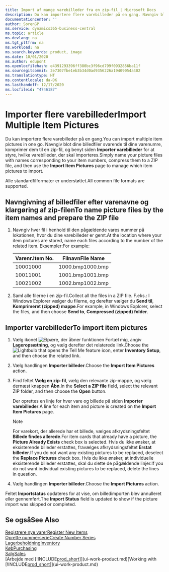 ```yaml
---
title: Import af mange varebilleder fra en zip-fil | Microsoft Docs
description: Du kan importere flere varebilleder på en gang. Navngiv blot dine billedfiler svarende til dine varenumre, komprimer dem til en zip-fil, og benyt siden Importer varebilleder for at styre, hvilke varebilleder, der skal importeres.
documentationcenter: ''
author: SorenGP
ms.service: dynamics365-business-central
ms.topic: article
ms.devlang: na
ms.tgt_pltfrm: na
ms.workload: na
ms.search.keywords: product, image
ms.date: 10/01/2020
ms.author: edupont
ms.openlocfilehash: e4391293396ff380bc3f96cd799f0932856ba11f
ms.sourcegitcommit: 2e7307fbe1eb3b34d0ad9356226a19409054a402
ms.translationtype: HT
ms.contentlocale: da-DK
ms.lasthandoff: 12/17/2020
ms.locfileid: "4746187"
---
```

# <a name="import-multiple-item-pictures"></a><span data-ttu-id="2f9ac-104">Importer flere varebilleder</span><span class="sxs-lookup"><span data-stu-id="2f9ac-104">Import Multiple Item Pictures</span></span>
<span data-ttu-id="2f9ac-105">Du kan importere flere varebilleder på en gang.</span><span class="sxs-lookup"><span data-stu-id="2f9ac-105">You can import multiple item pictures in one go.</span></span> <span data-ttu-id="2f9ac-106">Navngiv blot dine billedfiler svarende til dine varenumre, komprimer dem til en zip-fil, og benyt siden **Importer varebilleder** for at styre, hvilke varebilleder, der skal importeres.</span><span class="sxs-lookup"><span data-stu-id="2f9ac-106">Simply name your picture files with names corresponding to your item numbers, compress them to a ZIP file, and then use the **Import Item Pictures** page to manage which item pictures to import.</span></span>

<span data-ttu-id="2f9ac-107">Alle standardfilformater er understøttet.</span><span class="sxs-lookup"><span data-stu-id="2f9ac-107">All common file formats are supported.</span></span>

## <a name="to-name-picture-files-by-the-item-names-and-prepare-the-zip-file"></a><span data-ttu-id="2f9ac-108">Navngivning af billedfiler efter varenavne og klargøring af zip-filen</span><span class="sxs-lookup"><span data-stu-id="2f9ac-108">To name picture files by the item names and prepare the ZIP file</span></span>
1. <span data-ttu-id="2f9ac-109">Navngiv hver fil i henhold til den pågældende vares nummer på lokationen, hvor du dine varebilleder er gemt.</span><span class="sxs-lookup"><span data-stu-id="2f9ac-109">At the location where your item pictures are stored, name each files according to the number of the related item.</span></span> <span data-ttu-id="2f9ac-110">Eksempler:</span><span class="sxs-lookup"><span data-stu-id="2f9ac-110">For example:</span></span>

    |<span data-ttu-id="2f9ac-111">Varenr.</span><span class="sxs-lookup"><span data-stu-id="2f9ac-111">Item No.</span></span>|<span data-ttu-id="2f9ac-112">Filnavn</span><span class="sxs-lookup"><span data-stu-id="2f9ac-112">File Name</span></span>|
    |-|-|
    |<span data-ttu-id="2f9ac-113">1000</span><span class="sxs-lookup"><span data-stu-id="2f9ac-113">1000</span></span>|<span data-ttu-id="2f9ac-114">1000.bmp</span><span class="sxs-lookup"><span data-stu-id="2f9ac-114">1000.bmp</span></span>|
    |<span data-ttu-id="2f9ac-115">1001</span><span class="sxs-lookup"><span data-stu-id="2f9ac-115">1001</span></span>|<span data-ttu-id="2f9ac-116">1001.bmp</span><span class="sxs-lookup"><span data-stu-id="2f9ac-116">1001.bmp</span></span>|
    |<span data-ttu-id="2f9ac-117">1002</span><span class="sxs-lookup"><span data-stu-id="2f9ac-117">1002</span></span>|<span data-ttu-id="2f9ac-118">1002.bmp</span><span class="sxs-lookup"><span data-stu-id="2f9ac-118">1002.bmp</span></span>|

2. <span data-ttu-id="2f9ac-119">Saml alle filerne i en zip-fil.</span><span class="sxs-lookup"><span data-stu-id="2f9ac-119">Collect all the files in a ZIP file.</span></span> <span data-ttu-id="2f9ac-120">F.eks.: I Windows Explorer vælger du filerne, og derefter vælger du **Send til**, **Komprimeret (zipped) mappe**.</span><span class="sxs-lookup"><span data-stu-id="2f9ac-120">For example, in Windows Explorer, select the files, and then choose **Send to**, **Compressed (zipped) folder**.</span></span>     

## <a name="to-import-item-pictures"></a><span data-ttu-id="2f9ac-121">Importer varebilleder</span><span class="sxs-lookup"><span data-stu-id="2f9ac-121">To import item pictures</span></span>
1. <span data-ttu-id="2f9ac-122">Vælg ikonet ![Elpære, der åbner funktionen Fortæl mig](media/ui-search/search_small.png "Fortæl mig, hvad du vil foretage dig"), angiv **Lageropsætning**, og vælg derefter det relaterede link.</span><span class="sxs-lookup"><span data-stu-id="2f9ac-122">Choose the ![Lightbulb that opens the Tell Me feature](media/ui-search/search_small.png "Tell me what you want to do") icon, enter **Inventory Setup**, and then choose the related link.</span></span>
2. <span data-ttu-id="2f9ac-123">Vælg handlingen **Importer billeder**.</span><span class="sxs-lookup"><span data-stu-id="2f9ac-123">Choose the **Import Item Pictures** action.</span></span>
3. <span data-ttu-id="2f9ac-124">Find feltet **Vælg en zip-fil**, vælg den relevante zip-mappe, og vælg dernæst knappen **Åbn**.</span><span class="sxs-lookup"><span data-stu-id="2f9ac-124">In the **Select a ZIP file** field, select the relevant ZIP folder, and then choose the **Open** button.</span></span>

    <span data-ttu-id="2f9ac-125">Der oprettes en linje for hver vare og billede på siden **Importer varebilleder**.</span><span class="sxs-lookup"><span data-stu-id="2f9ac-125">A line for each item and picture is created on the **Import Item Pictures** page.</span></span>

    > [!NOTE]
    > <span data-ttu-id="2f9ac-126">For varekort, der allerede har et billede, vælges afkrydsningsfeltet **Billede findes allerede**.</span><span class="sxs-lookup"><span data-stu-id="2f9ac-126">For item cards that already have a picture, the **Picture Already Exists** check box is selected.</span></span> <span data-ttu-id="2f9ac-127">Hvis du ikke ønsker, at eksisterende billeder erstattes, fravælges afkrydsningsfeltet **Erstat billeder**.</span><span class="sxs-lookup"><span data-stu-id="2f9ac-127">If you do not want any existing pictures to be replaced, deselect the **Replace Pictures** check box.</span></span> <span data-ttu-id="2f9ac-128">Hvis du ikke ønsker, at individuelle eksisterende billeder erstattes, skal du slette de pågældende linjer.</span><span class="sxs-lookup"><span data-stu-id="2f9ac-128">If you do not want individual existing pictures to be replaced, delete the lines in question.</span></span>

3. <span data-ttu-id="2f9ac-129">Vælg handlingen **Importer billeder**.</span><span class="sxs-lookup"><span data-stu-id="2f9ac-129">Choose the **Import Pictures** action.</span></span>

<span data-ttu-id="2f9ac-130">Feltet **Importstatus** opdateres for at vise, om billedimporten blev annulleret eller gennemført.</span><span class="sxs-lookup"><span data-stu-id="2f9ac-130">The **Import Status** field is updated to show if the picture import was skipped or completed.</span></span>       

## <a name="see-also"></a><span data-ttu-id="2f9ac-131">Se også</span><span class="sxs-lookup"><span data-stu-id="2f9ac-131">See Also</span></span>
[<span data-ttu-id="2f9ac-132">Registrere nye varer</span><span class="sxs-lookup"><span data-stu-id="2f9ac-132">Register New Items</span></span>](inventory-how-register-new-items.md)  
[<span data-ttu-id="2f9ac-133">Oprette nummerserie</span><span class="sxs-lookup"><span data-stu-id="2f9ac-133">Create Number Series</span></span>](ui-create-number-series.md)  
[<span data-ttu-id="2f9ac-134">Lagerbeholdning</span><span class="sxs-lookup"><span data-stu-id="2f9ac-134">Inventory</span></span>](inventory-manage-inventory.md)  
[<span data-ttu-id="2f9ac-135">Køb</span><span class="sxs-lookup"><span data-stu-id="2f9ac-135">Purchasing</span></span>](purchasing-manage-purchasing.md)  
[<span data-ttu-id="2f9ac-136">Salg</span><span class="sxs-lookup"><span data-stu-id="2f9ac-136">Sales</span></span>](sales-manage-sales.md)  
<span data-ttu-id="2f9ac-137">[Arbejde med [!INCLUDE[prod_short](includes/prod_short.md)]](ui-work-product.md)</span><span class="sxs-lookup"><span data-stu-id="2f9ac-137">[Working with [!INCLUDE[prod_short](includes/prod_short.md)]](ui-work-product.md)</span></span>
